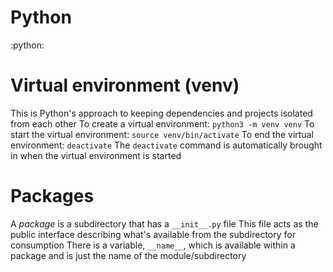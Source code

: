 # Python
:python:


# Virtual environment (venv)
This is Python's approach to keeping dependencies and projects isolated from each other
To create a virtual environment: `python3 -m venv venv`
To start the virtual environment: `source venv/bin/activate`
To end the virtual environment: `deactivate`
The `deactivate` command is automatically brought in when the virtual environment is started


# Packages
A *package* is a subdirectory that has a `__init__.py` file
This file acts as the public interface describing what's available from the subdirectory for consumption
There is a variable, `__name__`, which is available within a package and is just the name of the module/subdirectory
